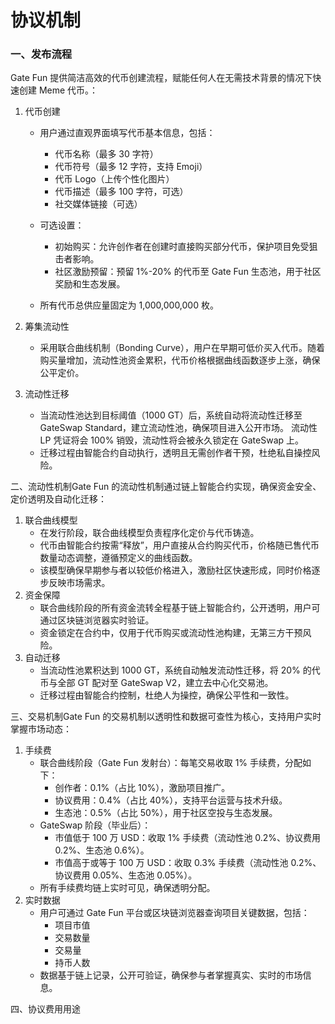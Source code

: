 # 协议机制



### **一、发布流程**

Gate Fun 提供简洁高效的代币创建流程，赋能任何人在无需技术背景的情况下快速创建 Meme 代币。：



1.  代币创建

    *   用户通过直观界面填写代币基本信息，包括：

        * 代币名称（最多 30 字符）
        * 代币符号（最多 12 字符，支持 Emoji）
        * 代币 Logo（上传个性化图片）
        * 代币描述（最多 100 字符，可选）
        * 社交媒体链接（可选）


    *   可选设置：

        * 初始购买：允许创作者在创建时直接购买部分代币，保护项目免受狙击者影响。
        * 社区激励预留：预留 1%-20% 的代币至 Gate Fun 生态池，用于社区奖励和生态发展。


    * 所有代币总供应量固定为 1,000,000,000 枚。


2.  筹集流动性

    * 采用联合曲线机制（Bonding Curve），用户在早期可低价买入代币。随着购买量增加，流动性池资金累积，代币价格根据曲线函数逐步上涨，确保公平定价。


3. 流动性迁移
   * 当流动性池达到目标阈值（1000 GT）后，系统自动将流动性迁移至 GateSwap Standard，建立流动性池，确保项目进入公开市场。 流动性 LP 凭证将会 100% 销毁，流动性将会被永久锁定在 GateSwap 上。
   * 迁移过程由智能合约自动执行，透明且无需创作者干预，杜绝私自操控风险。

二、流动性机制Gate Fun 的流动性机制通过链上智能合约实现，确保资金安全、定价透明及自动化迁移：

1. 联合曲线模型
   * 在发行阶段，联合曲线模型负责程序化定价与代币铸造。
   * 代币由智能合约按需“释放”，用户直接从合约购买代币，价格随已售代币数量动态调整，遵循预定义的曲线函数。
   * 该模型确保早期参与者以较低价格进入，激励社区快速形成，同时价格逐步反映市场需求。
2. 资金保障
   * 联合曲线阶段的所有资金流转全程基于链上智能合约，公开透明，用户可通过区块链浏览器实时验证。
   * 资金锁定在合约中，仅用于代币购买或流动性池构建，无第三方干预风险。
3. 自动迁移
   * 当流动性池累积达到 1000 GT，系统自动触发流动性迁移，将 20% 的代币与全部 GT 配对至 GateSwap V2，建立去中心化交易池。
   * 迁移过程由智能合约控制，杜绝人为操控，确保公平性和一致性。

三、交易机制Gate Fun 的交易机制以透明性和数据可查性为核心，支持用户实时掌握市场动态：

1. 手续费
   * 联合曲线阶段（Gate Fun 发射台）：每笔交易收取 1% 手续费，分配如下：
     * 创作者：0.1%（占比 10%），激励项目推广。
     * 协议费用：0.4%（占比 40%），支持平台运营与技术升级。
     * 生态池：0.5%（占比 50%），用于社区空投与生态发展。
   * GateSwap 阶段（毕业后）：
     * 市值低于 100 万 USD：收取 1% 手续费（流动性池 0.2%、协议费用 0.2%、生态池 0.6%）。
     * 市值高于或等于 100 万 USD：收取 0.3% 手续费（流动性池 0.2%、协议费用 0.05%、生态池 0.05%）。
   * 所有手续费均链上实时可见，确保透明分配。
2. 实时数据
   * 用户可通过 Gate Fun 平台或区块链浏览器查询项目关键数据，包括：
     * 项目市值
     * 交易数量
     * 交易量
     * 持币人数
   * 数据基于链上记录，公开可验证，确保参与者掌握真实、实时的市场信息。

四、协议费用用途
